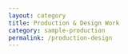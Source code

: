 ```yaml
---
layout: category
title: Production & Design Work
category: sample-production
permalink: /production-design
---
```

